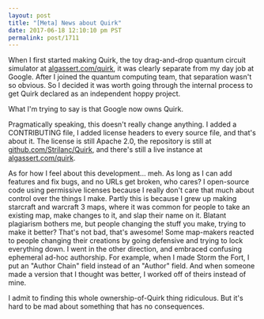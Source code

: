 ```yaml
---
layout: post
title: "[Meta] News about Quirk"
date: 2017-06-18 12:10:10 pm PST
permalink: post/1711
---
```


When I first started making Quirk, the toy drag-and-drop quantum circuit simulator at [algassert.com/quirk](http://algassert.com/quirk), it was clearly separate from my day job at Google.
After I joined the quantum computing team, that separation wasn't so obvious.
So I decided it was worth going through the internal process to get Quirk declared as an independent hoppy project.

What I'm trying to say is that Google now owns Quirk.

Pragmatically speaking, this doesn't really change anything.
I added a CONTRIBUTING file, I added license headers to every source file, and that's about it.
The license is still Apache 2.0, the repository is still at [github.com/Strilanc/Quirk](http://github.com/Strilanc/Quirk), and there's still a live instance at [algassert.com/quirk](http://algassert.com/quirk).

As for how I feel about this development... meh.
As long as I can add features and fix bugs, and no URLs get broken, who cares?
I open-source code using permissive licenses because I really don't care that much about control over the things I make.
Partly this is because I grew up making starcraft and warcraft 3 maps, where it was common for people to take an existing map, make changes to it, and slap their name on it.
Blatant plagiarism bothers me, but people changing the stuff you make, trying to make it better?
That's not bad, that's awesome!
Some map-makers reacted to people changing their creations by going defensive and trying to lock everything down.
I went in the other direction, and embraced confusing ephemeral ad-hoc authorship.
For example, when I made Storm the Fort, I put an "Author Chain" field instead of an "Author" field.
And when someone made a version that I thought was better, I worked off of theirs instead of mine.

I admit to finding this whole ownership-of-Quirk thing ridiculous.
But it's hard to be mad about something that has no consequences.
